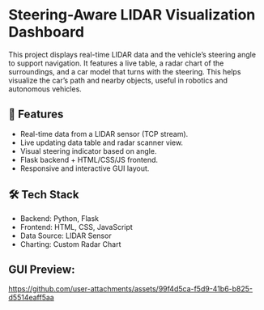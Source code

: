 # Steering-Aware LIDAR Visualization Dashboard
This project displays real-time LIDAR data and the vehicle’s steering angle to support navigation. It features a live table, a radar chart of the surroundings, and a car model that turns with the steering. This helps visualize the car’s path and nearby objects, useful in robotics and autonomous vehicles.

## 🚀 Features
* Real-time data from a LIDAR sensor (TCP stream).
* Live updating data table and radar scanner view.
* Visual steering indicator based on angle.
* Flask backend + HTML/CSS/JS frontend.
* Responsive and interactive GUI layout.

## 🛠️ Tech Stack
* Backend: Python, Flask
* Frontend: HTML, CSS, JavaScript
* Data Source: LIDAR Sensor
* Charting: Custom Radar Chart

## GUI Preview:
https://github.com/user-attachments/assets/99f4d5ca-f5d9-41b6-b825-d5514eaff5aa
